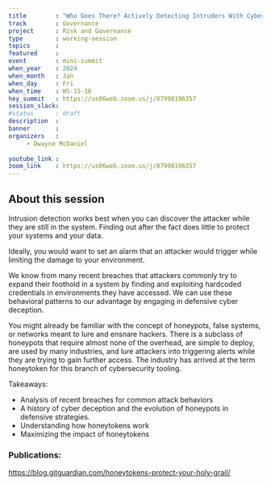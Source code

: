 ```yaml
---
title        : "Who Goes There? Actively Detecting Intruders With Cyber Deception Tools"
track        : Governance
project      : Risk and Governance
type         : working-session
topics       :
featured     :
event        : mini-summit
when_year    : 2024
when_month   : Jan
when_day     : Fri
when_time    : WS-15-16
hey_summit   : https://us06web.zoom.us/j/87998196357
session_slack:
#status      : draft
description  :
banner       : 
organizers   :
     - Dwayne McDaniel
     
youtube_link : 
zoom_link    : https://us06web.zoom.us/j/87998196357
---
```


## About this session
Intrusion detection works best when you can discover the attacker while they are still in the system. Finding out after the fact does little to protect your systems and your data. 

Ideally, you would want to set an alarm that an attacker would trigger while limiting the damage to your environment.

We know from many recent breaches that attackers commonly try to expand their foothold in a system by finding and exploiting hardcoded credentials in environments they have accessed.  We can use these behavioral patterns to our advantage by engaging in defensive cyber deception.   

You might already be familiar with the concept of honeypots, false systems, or networks meant to lure and ensnare hackers. There is a subclass of honeypots that require almost none of the overhead, are simple to deploy, are used by many industries, and lure attackers into triggering alerts while they are trying to gain further access. The industry has arrived at the term honeytoken for this branch of cybersecurity tooling. 

Takeaways:
- Analysis of recent breaches for common attack behaviors
- A history of cyber deception and the evolution of honeypots in defensive strategies. 
- Understanding how honeytokens work
- Maximizing the impact of honeytokens

### Publications:
https://blog.gitguardian.com/honeytokens-protect-your-holy-grail/
